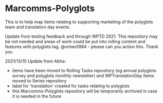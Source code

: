 # Marcomms-Polyglots
This is to help map items relating to supporting marketing of the polyglots team and translation day events.

Update from testing feedback and through WPTD 2021. This repository may be not needed and areas of work could be put into rolling content and features with polyglots tag. @vimes1984 - please can you action this. Thank you

2021/13/10 Update from Abha:
- items have been moved to Rolling Tasks repository (eg annual polyglots survey and polyglots monthly newsletter) and WPTranslationDay items moved to Series repository
- label for 'translation' created for tasks relating to polyglots
- this Marcomms-Polyglots repository will be temporarily archived in case it is needed in the future
